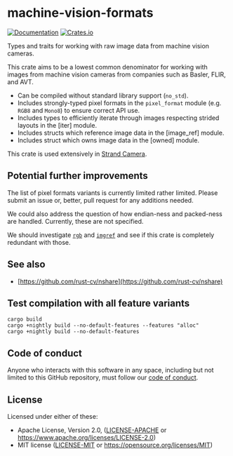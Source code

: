 # machine-vision-formats

[![Documentation](https://docs.rs/machine-vision-formats/badge.svg)](https://docs.rs/machine-vision-formats/)
[![Crates.io](https://img.shields.io/crates/v/machine-vision-formats.svg)](https://crates.io/crates/machine-vision-formats)

Types and traits for working with raw image data from machine vision cameras.

This crate aims to be a lowest common denominator for working with images
from machine vision cameras from companies such as Basler, FLIR, and AVT.

- Can be compiled without standard library support (`no_std`).
- Includes strongly-typed pixel formats in the `pixel_format` module (e.g.
  `RGB8` and `Mono8`) to ensure correct API use.
- Includes types to efficiently iterate through images respecting strided
  layouts in the [iter] module.
- Includes structs which reference image data in the [image_ref] module.
- Includes struct which owns image data in the [owned] module.

This crate is used extensively in [Strand
Camera](https://github.com/strawlab/strand-braid).

## Potential further improvements

The list of pixel formats variants is currently limited rather limited. Please
submit an issue or, better, pull request for any additions needed.

We could also address the question of how endian-ness and packed-ness are
handled. Currently, these are not specified.

We should investigate [`rgb`](https://crates.io/crates/rgb) and [`imgref`](https://crates.io/crates/imgref)
and see if this crate is completely redundant with those.

## See also

- [https://github.com/rust-cv/nshare](https://github.com/rust-cv/nshare)

## Test compilation with all feature variants

    cargo build
    cargo +nightly build --no-default-features --features "alloc"
    cargo +nightly build --no-default-features

## Code of conduct

Anyone who interacts with this software in any space, including but not limited
to this GitHub repository, must follow our [code of
conduct](code_of_conduct.md).

## License

Licensed under either of these:

- Apache License, Version 2.0, ([LICENSE-APACHE](LICENSE-APACHE) or
  https://www.apache.org/licenses/LICENSE-2.0)
- MIT license ([LICENSE-MIT](LICENSE-MIT) or
  https://opensource.org/licenses/MIT)
